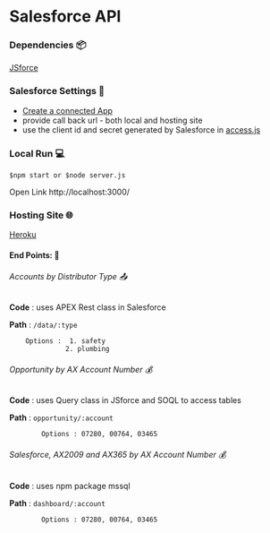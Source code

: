 # Salesforce API

### Dependencies :package:

[JSforce](https://jsforce.github.io/)

### Salesforce Settings :wrench:

* [Create a connected App](https://developer.salesforce.com/docs/atlas.en-us.api_rest.meta/api_rest/intro_defining_remote_access_applications.htm)
* provide call back url - both local and hosting site
 * use the client id and secret generated by Salesforce in [access.js](/Salesforce/access.js)
        
### Local Run :computer:

` $npm start or $node server.js `

Open Link http://localhost:3000/

### Hosting Site :globe_with_meridians:

[Heroku](https://salesforce-api-sandbox.herokuapp.com/)

#### End Points: :door:

###### Accounts by Distributor Type :outbox_tray:

**Code** : uses APEX Rest class in Salesforce

**Path** :  `/data/:type`

 ````
     Options :  1. safety
               2. plumbing 
 ````

###### Opportunity by AX Account Number :moneybag:

**Code** : uses Query class in JSforce and SOQL to access tables

**Path** : `opportunity/:account`

````
        Options : 07280, 00764, 03465
````

###### Salesforce, AX2009 and AX365 by AX Account Number :moneybag:

**Code** : uses npm package mssql

**Path** : `dashboard/:account`

````
        Options : 07280, 00764, 03465
````